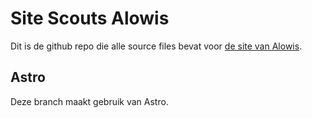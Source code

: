 # Site Scouts Alowis
Dit is de github repo die alle source files bevat voor [de site van Alowis](https://scoutsalowis.be).


## Astro
Deze branch maakt gebruik van Astro.
